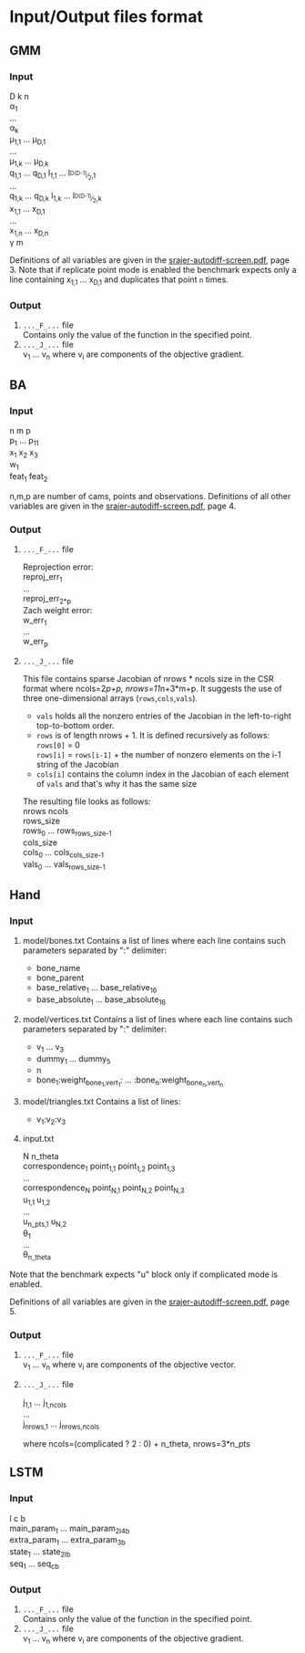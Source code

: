 # Input/Output files format

## GMM
### Input
  D k n</br>
  α<sub>1</sub></br>
    ...</br>
  α<sub>k</sub></br>
  μ<sub>1,1</sub> ... μ<sub>D,1</sub></br>
    ...</br>
  μ<sub>1,k</sub> ... μ<sub>D,k</sub></br>
  q<sub>1,1</sub> ... q<sub>D,1</sub> l<sub>1,1</sub> ... l<sub><sup>D(D-1)</sup>&frasl;<sub>2</sub>,1</sub></br>
    ...</br>
  q<sub>1,k</sub> ... q<sub>D,k</sub> l<sub>1,k</sub> ... l<sub><sup>D(D-1)</sup>&frasl;<sub>2</sub>,k</sub></br> 
  x<sub>1,1</sub> ... x<sub>D,1</sub></br>
    ...</br>
  x<sub>1,n</sub> ... x<sub>D,n</sub></br>
  γ m</br>
  
Definitions of all variables are given in the  [srajer-autodiff-screen.pdf](../Documents/srajer-autodiff-screen.pdf), page 3.
Note that if replicate point mode is enabled the benchmark expects only a line containing x<sub>1,1</sub> ... x<sub>D,1</sub> and duplicates that point `n` times.

### Output

1. `..._F_...` file  
    Contains only the value of the function in the specified point. 
2. `..._J_...` file  
     v<sub>1</sub> ... v<sub>n</sub>      where v<sub>i</sub> are components of the objective gradient.
     
## BA
### Input
  n m p</br>
  p<sub>1</sub> ... p<sub>11</sub></br>
  x<sub>1</sub> x<sub>2</sub> x<sub>3</sub></br>
  w<sub>1</sub></br>
  feat<sub>1</sub> feat<sub>2</sub></br>

n,m,p are number of cams, points and observations.
Definitions of all other variables are given in the  [srajer-autodiff-screen.pdf](../Documents/srajer-autodiff-screen.pdf), page 4.

### Output

1. `..._F_...` file  

    Reprojection error:</br>
    reproj_err<sub>1</sub></br>
    ...</br>
    reproj_err<sub>2*p</sub></br>
    Zach weight error:</br>
    w_err<sub>1</sub></br>
    ...</br>
    w_err<sub>p</sub></br>
2. `..._J_...` file

    This file contains sparse Jacobian of nrows * ncols size in the CSR format where ncols=2*p+p, nrows=11*n+3*m+p.
    It suggests the use of three one-dimensional arrays (`rows`,`cols`,`vals`).
     
      - `vals` holds all the nonzero entries of the Jacobian in the left-to-right top-to-bottom order.
      - `rows` is of length nrows + 1. It is defined recursively as follows:</br>
        `rows[0]` = 0</br>
	`rows[i]` = `rows[i-1]` + the number of nonzero elements on the i-1 string of the Jacobian
      - `cols[i]` contains the column index in the Jacobian of each element of `vals` and that's why it has the same size
      
     The resulting file looks as follows:</br>
     nrows ncols</br>
     rows_size</br>
     rows<sub>0</sub> ... rows<sub>rows_size-1</sub></br>
     cols_size</br>
     cols<sub>0</sub> ... cols<sub>cols_size-1</sub></br>
     vals<sub>0</sub> ... vals<sub>rows_size-1</sub></br>

## Hand
### Input
1. model/bones.txt
	Contains a list of lines where each line contains such parameters separated by ":" delimiter:
	- bone_name
	- bone_parent
	- base_relative<sub>1</sub> ... base_relative<sub>16</sub>
	- base_absolute<sub>1</sub> ... base_absolute<sub>16</sub>
2. model/vertices.txt
    Contains a list of lines where each line contains such parameters separated by ":" delimiter:
	- v<sub>1</sub> ... v<sub>3</sub>
	- dummy<sub>1</sub> ... dummy<sub>5</sub>
	- n
	- bone<sub>1</sub>:weight<sub>bone<sub>1</sub>,vert<sub>1</sub></sub>: ... :bone<sub>n</sub>:weight<sub>bone<sub>n</sub>,vert<sub>n</sub></sub>

3. model/triangles.txt
    Contains a list of lines:  
      - v<sub>1</sub>:v<sub>2</sub>:v<sub>3</sub>
 
 4. input.txt
    
      N  n_theta</br>
      correspondence<sub>1</sub> point<sub>1,1</sub> point<sub>1,2</sub> point<sub>1,3</sub></br>
        ...</br>
      correspondence<sub>N</sub> point<sub>N,1</sub> point<sub>N,2</sub> point<sub>N,3</sub></br>
      u<sub>1,1</sub> u<sub>1,2</sub></br>
        ...</br>
      u<sub>n_pts,1</sub> u<sub>N,2</sub></br>
      θ<sub>1</sub></br>
        ...</br>
      θ<sub>n_theta</sub></br>
   
Note that the benchmark expects "u" block only if complicated mode is enabled.

Definitions of all variables are given in the  [srajer-autodiff-screen.pdf](../Documents/srajer-autodiff-screen.pdf), page 5.

### Output
1. `..._F_...` file  
     v<sub>1</sub> ... v<sub>n</sub>      where v<sub>i</sub> are components of the objective vector.
2. `..._J_...` file  

     j<sub>1,1</sub> ... j<sub>1,ncols</sub></br>
     ...</br>
     j<sub>nrows,1</sub> ... j<sub>nrows,ncols</sub></br>
    
    where ncols=(complicated ? 2 : 0) + n_theta, nrows=3*n_pts

## LSTM
### Input
  l c b</br>
  main_param<sub>1</sub> ... main_param<sub>2l4b</sub></br>
  extra_param<sub>1</sub> ... extra_param<sub>3b</sub> </br>
  state<sub>1</sub> ... state<sub>2lb</sub></br>
  seq<sub>1</sub> ... seq<sub>cb</sub> </br>

### Output

1. `..._F_...` file  
    Contains only the value of the function in the specified point. 
2. `..._J_...` file  
     v<sub>1</sub> ... v<sub>n</sub>      where v<sub>i</sub> are components of the objective gradient.
